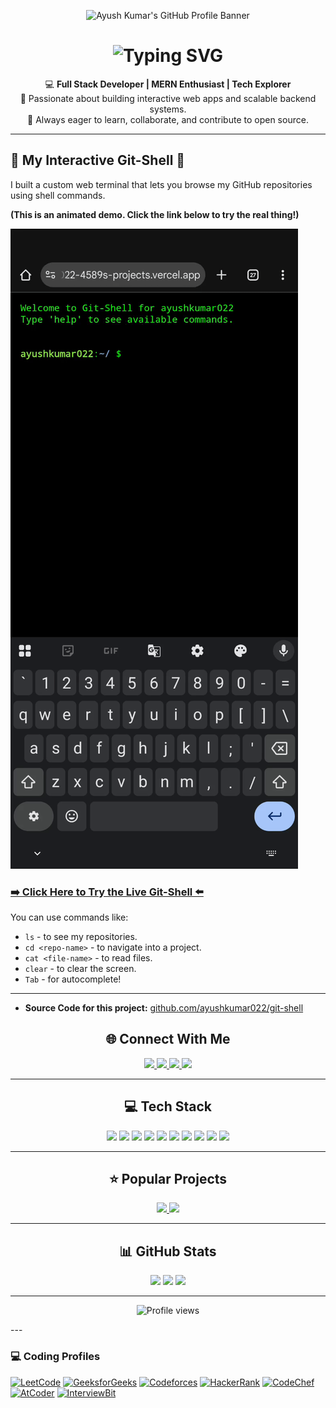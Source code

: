 <p align="center">
  <img src="https://socialify.git.ci/Ayushkumar022/Ayushkumar022/image?description=1&font=Inter&forks=1&issues=1&language=1&name=1&owner=1&pattern=Plus&pulls=1&stargazers=1&theme=Dark" alt="Ayush Kumar's GitHub Profile Banner" />
</p>

<h1 align="center">
  <img src="https://readme-typing-svg.herokuapp.com?font=Fira+Code&weight=600&size=28&pause=1000&color=00E6FE&center=true&vCenter=true&lines=Hi,+I'm+Ayush+Kumar;Full+Stack+Developer;Tech+Enthusiast" alt="Typing SVG" />
</h1>

<p align="center">
💻 <b>Full Stack Developer | MERN Enthusiast | Tech Explorer</b><br>
🚀 Passionate about building interactive web apps and scalable backend systems.<br>
🎯 Always eager to learn, collaborate, and contribute to open source.
</p>

---

## 🚀 My Interactive Git-Shell 🚀

I built a custom web terminal that lets you browse my GitHub repositories using shell commands.

**(This is an animated demo. Click the link below to try the real thing!)**

[![Git-Shell Demo](demo.gif)](https://git-shell-ks50mz0a7-ayushshaw022-4589s-projects.vercel.app)

### [➡️ Click Here to Try the Live Git-Shell ⬅️](https://git-shell-ks50mz0a7-ayushshaw022-4589s-projects.vercel.app)

You can use commands like:
* `ls` - to see my repositories.
* `cd <repo-name>` - to navigate into a project.
* `cat <file-name>` - to read files.
* `clear` - to clear the screen.
* `Tab` - for autocomplete!

---
* **Source Code for this project:** [github.com/ayushkumar022/git-shell](https://github.com/ayushkumar022/git-shell)

<h2 align="center">🌐 Connect With Me</h2>
<p align="center">
  <a href="https://linkedin.com/in/ayush-kumar-01173a205" target="_blank">
    <img src="https://img.shields.io/badge/LinkedIn-%230A66C2.svg?style=for-the-badge&logo=linkedin&logoColor=white" />
  </a>
  <a href="https://twitter.com/Ayushku33194603" target="_blank">
    <img src="https://img.shields.io/badge/Twitter-%231DA1F2.svg?style=for-the-badge&logo=twitter&logoColor=white" />
  </a>
  <a href="https://stackoverflow.com/users/your-id" target="_blank">
    <img src="https://img.shields.io/badge/Stackoverflow-%23F58025.svg?style=for-the-badge&logo=stackoverflow&logoColor=white" />
  </a>
  <a href="https://instagram.com/ayushkumar.92" target="_blank">
    <img src="https://img.shields.io/badge/Instagram-%23E4405F.svg?style=for-the-badge&logo=instagram&logoColor=white" />
  </a>
</p>

---

<h2 align="center">💻 Tech Stack</h2>
<p align="center">
  <img src="https://img.shields.io/badge/Node.js-43853D?style=for-the-badge&logo=node.js&logoColor=white" />
  <img src="https://img.shields.io/badge/Express.js-404D59?style=for-the-badge&logo=express" />
  <img src="https://img.shields.io/badge/React-20232A?style=for-the-badge&logo=react&logoColor=61DAFB" />
  <img src="https://img.shields.io/badge/MongoDB-4EA94B?style=for-the-badge&logo=mongodb&logoColor=white" />
  <img src="https://img.shields.io/badge/JavaScript-F7DF1E?style=for-the-badge&logo=javascript&logoColor=black" />
  <img src="https://img.shields.io/badge/Java-ED8B00?style=for-the-badge&logo=java&logoColor=white" />
  <img src="https://img.shields.io/badge/C++-00599C?style=for-the-badge&logo=c%2B%2B&logoColor=white" />
  <img src="https://img.shields.io/badge/HTML5-E34F26?style=for-the-badge&logo=html5&logoColor=white" />
  <img src="https://img.shields.io/badge/CSS3-1572B6?style=for-the-badge&logo=css3&logoColor=white" />
  <img src="https://img.shields.io/badge/Redux-593D88?style=for-the-badge&logo=redux&logoColor=white" />
</p>

---

<h2 align="center">⭐ Popular Projects</h2>
<p align="center">
  <a href="https://github.com/Ayushkumar022/my-pwa-project">
    <img src="https://github-readme-stats.vercel.app/api/pin/?username=Ayushkumar022&repo=my-pwa-project&theme=tokyonight&border_radius=12" />
  </a>
  <a href="https://github.com/Ayushkumar022/git-shell">
    <img src="https://github-readme-stats.vercel.app/api/pin/?username=Ayushkumar022&repo=git-shell&theme=tokyonight&border_radius=12" />
  </a>
</p>

---

<h2 align="center">📊 GitHub Stats</h2>
<p align="center">
  <img src="https://github-readme-stats.vercel.app/api?username=Ayushkumar022&show_icons=true&theme=tokyonight&border_radius=12" />
  <img src="https://github-readme-streak-stats.herokuapp.com?user=Ayushkumar022&theme=tokyonight&border_radius=12" />
  <img src="https://github-readme-stats.vercel.app/api/top-langs/?username=Ayushkumar022&layout=compact&theme=tokyonight&border_radius=12" />
</p>

---

<p align="center">
  <img src="https://komarev.com/ghpvc/?username=Ayushkumar022&label=Profile%20Views&color=blueviolet&style=for-the-badge" alt="Profile views" />
</p>
---

### 💻 Coding Profiles
[![LeetCode](https://img.shields.io/badge/LeetCode-FFA116?style=for-the-badge&logo=leetcode&logoColor=black)](https://leetcode.com/u/Ayushkumar022/)
[![GeeksforGeeks](https://img.shields.io/badge/GeeksforGeeks-0F9D58?style=for-the-badge&logo=geeksforgeeks&logoColor=white)](https://www.geeksforgeeks.org/user/USERNAME/)
[![Codeforces](https://img.shields.io/badge/Codeforces-445f9d?style=for-the-badge&logo=codeforces&logoColor=white)](https://codeforces.com/profile/USERNAME)
[![HackerRank](https://img.shields.io/badge/HackerRank-00EA64?style=for-the-badge&logo=hackerrank&logoColor=white)](https://www.hackerrank.com/USERNAME)
[![CodeChef](https://img.shields.io/badge/CodeChef-5B4638?style=for-the-badge&logo=codechef&logoColor=white)](https://www.codechef.com/users/USERNAME)
[![AtCoder](https://img.shields.io/badge/AtCoder-1F8ACB?style=for-the-badge&logo=atcoder&logoColor=white)](https://atcoder.jp/users/USERNAME)
[![InterviewBit](https://img.shields.io/badge/InterviewBit-1A73E8?style=for-the-badge&logo=interviewbit&logoColor=white)](https://www.interviewbit.com/profile/USERNAME)
